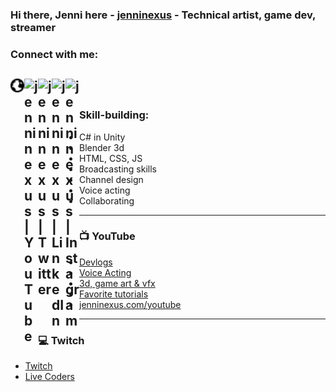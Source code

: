### Hi there, Jenni here - [jenninexus][website] - Technical artist, game dev, streamer

### Connect with me:
[<img align="left" alt="jenninexus.com" width="22px" src="https://raw.githubusercontent.com/iconic/open-iconic/master/svg/globe.svg" />][website]
[<img align="left" alt="jenninexus | YouTube" width="22px" src="https://cdn.jsdelivr.net/npm/simple-icons@v3/icons/youtube.svg" />][youtube]
[<img align="left" alt="jenninexus | Twitter" width="22px" src="https://cdn.jsdelivr.net/npm/simple-icons@v3/icons/twitter.svg" />][twitter]
[<img align="left" alt="jenninexus | LinkedIn" width="22px" src="https://cdn.jsdelivr.net/npm/simple-icons@v3/icons/linkedin.svg" />][linkedin]
[<img align="left" alt="jenninexus | Instagram" width="22px" src="https://cdn.jsdelivr.net/npm/simple-icons@v3/icons/instagram.svg" />][instagram]
<br>
---

### Skill-building:
- C# in Unity
- Blender 3d
- HTML, CSS, JS
- Broadcasting skills
- Channel design
- Voice acting
- Collaborating

---

### 📺 YouTube
<!-- YOUTUBE:START -->
- [Devlogs](https://www.youtube.com/playlist?list=PL9QBjNDhgNwRsznW8e3-KVmwfEuwvr7Yi)
- [Voice Acting](https://www.youtube.com/playlist?list=PL9QBjNDhgNwQbaceJmfZzc3x4L80gvh8J)
- [3d, game art & vfx](https://www.youtube.com/playlist?list=PL9QBjNDhgNwQL08lHI_h-CJ281WitOzYp)
- [Favorite tutorials](https://www.youtube.com/c/JenniNexus/playlists?view=50&sort=dd&shelf_id=25)
- [jenninexus.com/youtube](https://jenninexus.com/youtube)
<!-- YOUTUBE:END -->

---

### 💻 Twitch
<!-- Twitch:START -->
- [Twitch](https://twitch.tv/jenninexus)
- [Live Coders](https://livecoders.dev/members/jenninexus/)
<!-- Twitch:END -->

[website]: https://jenninexus.com
[twitter]: https://twitter.com/jenninexus
[youtube]: https://youtube.com/jenninexus
[instagram]: https://instagram.com/jenninexus
[linkedin]: https://linkedin.com/in/jenninexus
[discord]: https://discord.gg/KYPh7Cp
[devlogsplaylist]: https://www.youtube.com/playlist?list=PL9QBjNDhgNwRsznW8e3-KVmwfEuwvr7Yi